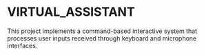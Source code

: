 # VIRTUAL_ASSISTANT
This project implements a command-based interactive system that processes  user inputs received through keyboard and microphone interfaces. 
